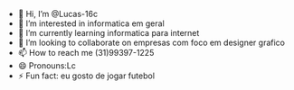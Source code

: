 - 👋 Hi, I’m @Lucas-16c
- 👀 I’m interested in informatica em geral
- 🌱 I’m currently learning informatica para internet
- 💞️ I’m looking to collaborate on empresas com foco em designer grafico
- 📫 How to reach me (31)99397-1225
- 😄 Pronouns:Lc
- ⚡ Fun fact: eu gosto de jogar futebol          

<!---
Lucas-16c/Lucas-16c is a ✨ special ✨ repository because its `README.md` (this file) appears on your GitHub profile.
You can click the Preview link to take a look at your changes.
--->
